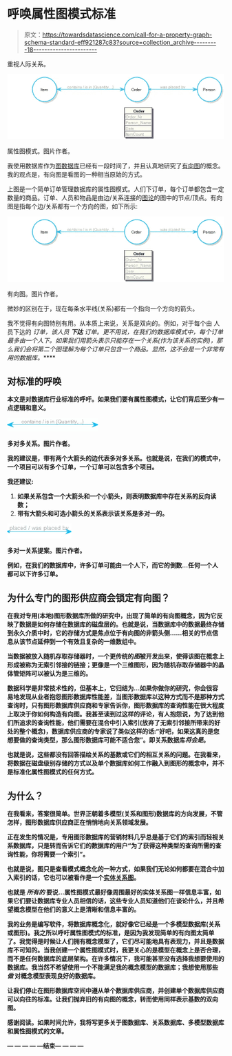 # 呼唤属性图模式标准

> 原文：<https://towardsdatascience.com/call-for-a-property-graph-schema-standard-eff921287c83?source=collection_archive---------18----------------------->

重视人际关系。

![](img/9299489418566055e901182df3e65485.png)

属性图模式。图片作者。

我使用数据库作为[图数据库](/what-is-a-graph-database-249cd7fdf24d)已经有一段时间了，并且认真地研究了[有向图](https://en.wikipedia.org/wiki/Directed_graph)的概念。我的观点是，有向图是看图的一种相当原始的方式。

上图是一个简单订单管理数据库的属性图模式。人们下订单，每个订单都包含一定数量的商品。订单、人员和物品是由边/关系连接的[图论](https://en.wikipedia.org/wiki/Graph_theory)的图中的节点/顶点。有向图是指每个边/关系都有一个方向的图，如下所示:

![](img/ce9c9e9a35cdce19901bfcc21acaff63.png)

有向图。图片作者。

微妙的区别在于，现在每条水平线(关系)都有一个指向一个方向的箭头。

我不觉得有向图特别有用。从本质上来说，关系是双向的。例如，对于每个由 人员下达的 ***订单，该人员 ***下达*** 订单。更不用说，在我们的数据库模式中，每个订单最多由一个人*下。如果我们用箭头表示只能存在一个关系(作为该关系的实例)，那么我们会将第二个图理解为每个订单只包含一个*商品。显然，这不会是一个非常有用的数据库。*****

## **对标准的呼唤**

**本文是对数据库行业标准的呼吁。如果我们要有属性图模式，让它们背后至少有一点逻辑和意义。**

**![](img/092bb2e77e7b4d201822c64c505171f2.png)**

**多对多关系。图片作者。**

**我的建议是，带有两个大箭头的边代表多对多关系。也就是说，在我们的模式中，一个项目可以有多个订单，一个订单可以包含多个项目。**

**我还建议:**

1.  **如果关系包含一个大箭头和一个小箭头，则表明数据库中存在关系的反向读数；**
2.  **带有大箭头和可选小箭头的关系表示该关系是多对一的。**

**![](img/d33f5b99b264c7b2e74b9b5c9d6d1fbc.png)**

**多对一关系提案。图片作者。**

**例如，在我们的数据库中，许多订单可能由一个人下，而它的倒数…任何一个人都可以下许多订单。**

## **为什么专门的图形供应商会锁定有向图？**

**在我对专用(本地)图形数据库所做的研究中，出现了简单的有向图概念，因为它反映了数据是如何存储在数据库的磁盘层的。也就是说，当数据库中的数据最终存储到永久介质中时，它的存储方式是焦点位于有向图的非箭头侧……相关的节点信息从该节点延伸到一个有效且复杂的一维数组中。**

**当数据被放入随机存取存储器时，一个更传统的*图*被开发出来，使得该图在概念上形成被称为无索引邻接的链接；更像是一个三维图形，因为随机存取存储器中的晶体管矩阵可以被认为是三维的。**

**数据科学是非常技术性的，但基本上，它归结为…如果你做你的研究，你会很容易地发现从业者抱怨图形数据库性能差，当图形数据库以这种方式而不是那种方式查询时，只有图形数据库供应商和专家告诉你，图形数据库的查询性能在很大程度上取决于你如何构造有向图。我甚至读到过这样的评论，有人抱怨说，为了达到他们所追求的查询性能，他们需要在混合中引入索引(放弃了无索引邻接所带来的好处的整个概念)，数据库供应商的专家说了类似这样的话:“好吧，如果这真的是您想要做的查询类型，那么图形数据库可能不适合您”。即关系数据库*将会是*。**

**也就是说，这些都没有回答描绘关系的基数或它们的相互关系的问题。在我看来，将数据在磁盘级别存储的方式以及单个数据库如何工作融入到图形的概念中，并不是标准化属性图模式的任何方式。**

## **为什么？**

**在我看来，答案很简单。世界正朝着多模型(关系和图形)数据库的方向发展，不管怎样，图形数据库供应商正在悄悄地向关系领域发展。**

**正在发生的情况是，专用图形数据库的营销材料几乎总是基于它们的索引而轻视关系数据库，只是转而告诉它们的数据库的用户“为了获得这种类型的查询所需的查询性能，你将需要一个索引”。**

**也就是说，图只是查看模式概念化的一种方式，如果我们无论如何都要在混合中加入索引的话，它也可以被看作是一个[实体关系图](https://en.wikipedia.org/wiki/Entity%E2%80%93relationship_model)。**

**也就是 ***所有的*** 要说…属性图模式最好像周围最好的实体关系图一样信息丰富，如果它们要让数据库专业人员相信的话，这些专业人员知道他们在谈论什么，并且希望概念模型在他们的意义上是清晰和信息丰富的。**

**我的业务是编写软件，将数据库概念化，就好像它已经是一个多模型数据库(关系或图形)。我之所以呼吁属性图模式的标准，是因为我发现简单的有向图太简单了。我觉得是时候让人们拥有概念模型了，它们尽可能地具有表现力，并且是数据库不可知的。当我创建一个属性图模式时，我更关心的是模型在概念上是否合理，而不是任何数据库的底层架构。在许多情况下，我可能甚至没有选择我想要使用的数据库。我当然不希望使用一个不能满足我的概念模型的数据库；我想使用那些 ***做*** 对概念模型表现良好的数据库。**

**让我们停止在图形数据库空间中遵从单个数据库供应商，并创建单个数据库供应商可以向往的标准。让我们抛弃旧的有向图的概念，转而使用同样表示基数的双向图。**

**感谢阅读。如果时间允许，我将写更多关于图数据库、关系数据库、多模型数据库和属性图模式的文章。**

**— — — — —结束— — — —**